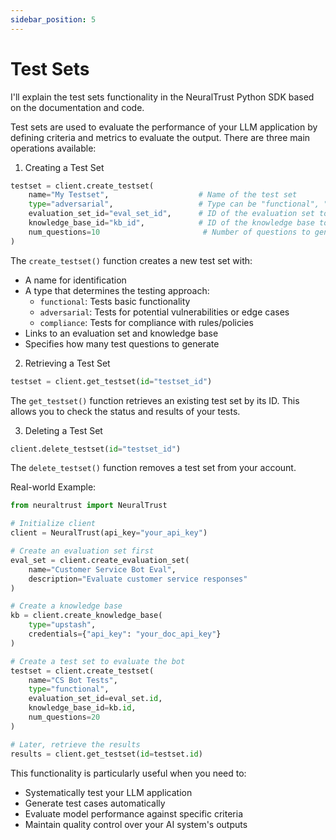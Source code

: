 ```yaml
---
sidebar_position: 5
---
```


# Test Sets
I'll explain the test sets functionality in the NeuralTrust Python SDK based on the documentation and code.

Test sets are used to evaluate the performance of your LLM application by defining criteria and metrics to evaluate the output. There are three main operations available:

1. Creating a Test Set
```python
testset = client.create_testset(
    name="My Testset",                    # Name of the test set
    type="adversarial",                   # Type can be "functional", "adversarial", or "compliance"
    evaluation_set_id="eval_set_id",      # ID of the evaluation set to use
    knowledge_base_id="kb_id",            # ID of the knowledge base to use
    num_questions=10                       # Number of questions to generate
)
```

The `create_testset()` function creates a new test set with:
- A name for identification
- A type that determines the testing approach:
  - `functional`: Tests basic functionality
  - `adversarial`: Tests for potential vulnerabilities or edge cases
  - `compliance`: Tests for compliance with rules/policies
- Links to an evaluation set and knowledge base
- Specifies how many test questions to generate

2. Retrieving a Test Set
```python
testset = client.get_testset(id="testset_id")
```

The `get_testset()` function retrieves an existing test set by its ID. This allows you to check the status and results of your tests.

3. Deleting a Test Set
```python
client.delete_testset(id="testset_id")
```

The `delete_testset()` function removes a test set from your account.

Real-world Example:
```python
from neuraltrust import NeuralTrust

# Initialize client
client = NeuralTrust(api_key="your_api_key")

# Create an evaluation set first
eval_set = client.create_evaluation_set(
    name="Customer Service Bot Eval",
    description="Evaluate customer service responses"
)

# Create a knowledge base
kb = client.create_knowledge_base(
    type="upstash",
    credentials={"api_key": "your_doc_api_key"}
)

# Create a test set to evaluate the bot
testset = client.create_testset(
    name="CS Bot Tests",
    type="functional",
    evaluation_set_id=eval_set.id,
    knowledge_base_id=kb.id,
    num_questions=20
)

# Later, retrieve the results
results = client.get_testset(id=testset.id)
```

This functionality is particularly useful when you need to:
- Systematically test your LLM application
- Generate test cases automatically
- Evaluate model performance against specific criteria
- Maintain quality control over your AI system's outputs
